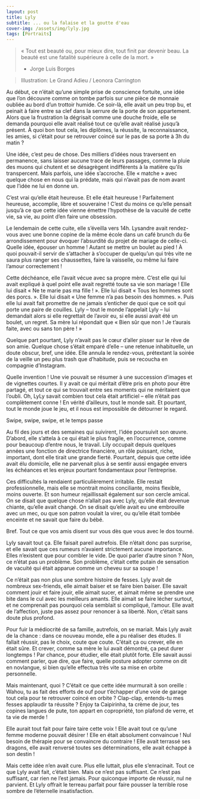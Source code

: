 ```yaml
---
layout: post
title: Lyly
subtitle: ... ou la falaise et la goutte d'eau
cover-img: /assets/img/lyly.jpg
tags: [Portraits]
---
```


> « Tout est beauté ou, pour mieux dire, tout finit par devenir beau. La beauté est une fatalité supérieure à celle de la mort. »
> -	Jorge Luis Borges

> Illustration: Le Grand Adieu / Leonora Carrington

Au début, ce n’était qu’une simple prise de conscience fortuite, une idée que l’on découvre comme on tombe parfois sur une pièce de monnaie oubliée au bord d’un trottoir humide. Ce soir-là, elle avait un peu trop bu, et peinait à faire entre sa clef dans la serrure de la porte de son appartement. Alors que la frustration la dégrisait comme une douche froide, elle se demanda pourquoi elle avait réalisé tout ce qu’elle avait réalisé jusqu’à présent. À quoi bon tout cela, les diplômes, la réussite, la reconnaissance, les amies, si c’était pour se retrouver coincé sur le pas de sa porte à 3h du matin ?

Une idée, c’est peu de chose. Des milliers d’idées nous traversent en permanence, sans laisser aucune trace de leurs passages, comme la pluie des muons qui chutent et se désagrègent indifférents à la matière qu’ils transpercent. Mais parfois, une idée s’accroche. Elle « matche » avec quelque chose en nous qui la prédate, mais qui n’avait pas de nom avant que l’idée ne lui en donne un.

C’est vrai qu’elle était heureuse. Et elle était heureuse ! Parfaitement heureuse, accomplie, libre et souveraine ! C’est du moins ce qu’elle pensait jusqu’à ce que cette idée vienne émettre l’hypothèse de la vacuité de cette vie, sa vie, au point d’en faire une obsession.

Le lendemain de cette cuite, elle s’éveilla vers 14h. Lysandre avait rendez-vous avec une bonne copine de la même école dans un café brunch du 6e arrondissement pour évoquer l’absurdité du projet de mariage de celle-ci. Quelle idée, épouser un homme ! Autant se mettre un boulet au pied ! À quoi pouvait-il servir de s’attacher à s’occuper de quelqu’un qui très vite ne saura plus ranger ses chaussettes, faire la vaisselle, ou même lui faire l’amour correctement !

Cette déchéance, elle l’avait vécue avec sa propre mère. C’est elle qui lui avait expliqué à quel point elle avait regretté toute sa vie son mariage ! Elle lui disait « Ne te marie pas ma fille ! ». Elle lui disait « Tous les hommes sont des porcs. ». Elle lui disait « Une femme n’a pas besoin des hommes. ». Puis elle lui avait fait promettre de ne jamais s’enticher de quoi que ce soit qui porte une paire de couilles. Lyly – tout le monde l’appelait Lyly – lui demandait alors si elle regrettait de l’avoir eu, si elle aussi avait été un boulet, un regret. Sa mère lui répondait que « Bien sûr que non ! Je t’aurais faite, avec ou sans ton père ! »

Quelque part pourtant, Lyly n’avait pas le cœur d’aller pisser sur le rêve de son amie. Quelque chose s’était emparé d’elle – une retenue inhabituelle, un doute obscur, bref, une idée. Elle annula le rendez-vous, prétextant la soirée de la veille un peu plus trash que d’habitude, puis se recoucha en compagnie d’Instagram.

Quelle invention ! Une vie pouvait se résumer à une succession d’images et de vignettes courtes. Il y avait ce qui méritait d’être pris en photo pour être partagé, et tout ce qui se trouvait entre ses moments qui ne méritaient que l’oubli. Oh, LyLy savait combien tout cela était artificiel – elle n’était pas complètement conne ! En vérité d’ailleurs, tout le monde sait. Et pourtant, tout le monde joue le jeu, et il nous est impossible de détourner le regard.

Swipe, swipe, swipe, et le temps passe

Au fil des jours et des semaines qui suivirent, l’idée poursuivit son œuvre. D’abord, elle s’attela à ce qui était le plus fragile, en l’occurrence, comme pour beaucoup d’entre nous, le travail. Lily occupait depuis quelques années une fonction de directrice financière, un rôle puissant, riche, important, dont elle tirait une grande fierté. Pourtant, depuis que cette idée avait élu domicile, elle ne parvenait plus à se sentir aussi engagée envers les échéances et les enjeux pourtant fondamentaux pour l’entreprise.

Ces difficultés la rendaient particulièrement irritable. Elle restait professionnelle, mais elle se montrait moins conciliante, moins flexible, moins ouverte. Et son humeur rejaillissait également sur son cercle amical. On se disait que quelque chose n’allait pas avec Lyly, qu’elle était devenue chiante, qu’elle avait changé. On se disait qu’elle avait eu une embrouille avec un mec, ou que son patron voulait la virer, ou qu’elle était tombée enceinte et ne savait que faire du bébé.

Bref. Tout ce que vos amis disent sur vous dès que vous avec le dos tourné.

Lyly savait tout ça. Elle faisait pareil autrefois. Elle n’était donc pas surprise, et elle savait que ces rumeurs n’avaient strictement aucune importance. Elles n’existent que pour combler le vide. De quoi parler d’autre sinon ? Non, ce n’état pas un problème. Son problème, c’était cette putain de sensation de vacuité qui était apparue comme un cheveu sur sa soupe !

Ce n’était pas non plus une sombre histoire de fesses. Lyly avait de nombreux sex-friends, elle aimait baiser et se faire bien baiser. Elle savait comment jouir et faire jouir, elle aimait sucer, et aimait même se prendre une bite dans le cul avec les meilleurs amants. Elle aimait se faire lécher surtout, et ne comprenait pas pourquoi cela semblait si compliqué, l’amour. Elle avait de l’affection, juste pas assez pour renoncer à sa liberté. Non, c’était sans doute plus profond.

Pour fuir la médiocrité de sa famille, autrefois, on se mariait. Mais Lyly avait de la chance : dans ce nouveau monde, elle a pu réaliser des études. Il fallait réussir, pas le choix, coute que coute. C’était ça ou crever, elle en était sûre. Et crever, comme sa mère le lui avait démontré, ça peut durer longtemps ! Par chance, pour étudier, elle était plutôt forte. Elle savait aussi comment parler, que dire, que faire, quelle posture adopter comme on dit en novlangue, si bien qu’elle effectua très vite sa mise en orbite personnelle.

Mais maintenant, quoi ? C’était ce que cette idée murmurait à son oreille : Wahou, tu as fait des efforts de ouf pour t’échapper d’une voie de garage tout cela pour te retrouver coincé en orbite ? Clap-clap, entends-tu mes fesses applaudir ta réussite ? Enjoy ta Caipirinha, ta crème de jour, tes copines langues de pute, ton appart en copropriété, ton plafond de verre, et ta vie de merde !

Elle aurait tout fait pour faire taire cette voix ! Elle avait tout ce qu’une femme moderne pouvait désirer ! Elle en était absolument convaincue ! Nul besoin de thérapie pour se convaincre du contraire ! Elle avait terrassé ses dragons, elle avait renversé toutes ses déterminations, elle avait échappé à son destin !

Mais cette idée n’en avait cure. Plus elle luttait, plus elle s’enracinait. Tout ce que Lyly avait fait, c’était bien. Mais ce n’est pas suffisant. Ce n’est pas suffisant, car rien ne l’est jamais. Pour quiconque importe de réussir, nul ne parvient. Et Lyly offrait le terreau parfait pour faire pousser la terrible rose sombre de l’éternelle insatisfaction. 